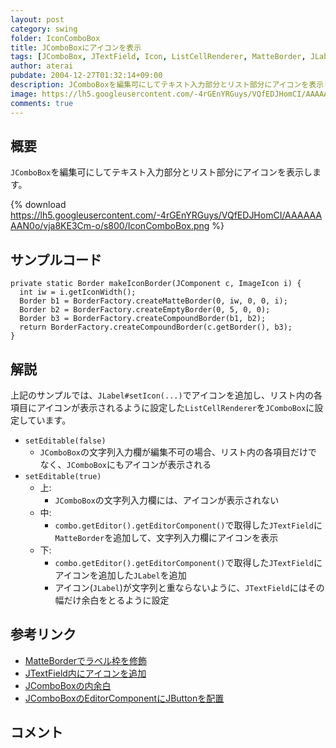 ```yaml
---
layout: post
category: swing
folder: IconComboBox
title: JComboBoxにアイコンを表示
tags: [JComboBox, JTextField, Icon, ListCellRenderer, MatteBorder, JLabel]
author: aterai
pubdate: 2004-12-27T01:32:14+09:00
description: JComboBoxを編集可にしてテキスト入力部分とリスト部分にアイコンを表示します。
image: https://lh5.googleusercontent.com/-4rGEnYRGuys/VQfEDJHomCI/AAAAAAAAN0o/vja8KE3Cm-o/s800/IconComboBox.png
comments: true
---
```

## 概要
`JComboBox`を編集可にしてテキスト入力部分とリスト部分にアイコンを表示します。

{% download https://lh5.googleusercontent.com/-4rGEnYRGuys/VQfEDJHomCI/AAAAAAAAN0o/vja8KE3Cm-o/s800/IconComboBox.png %}

## サンプルコード
<pre class="prettyprint"><code>private static Border makeIconBorder(JComponent c, ImageIcon i) {
  int iw = i.getIconWidth();
  Border b1 = BorderFactory.createMatteBorder(0, iw, 0, 0, i);
  Border b2 = BorderFactory.createEmptyBorder(0, 5, 0, 0);
  Border b3 = BorderFactory.createCompoundBorder(b1, b2);
  return BorderFactory.createCompoundBorder(c.getBorder(), b3);
}
</code></pre>

## 解説
上記のサンプルでは、`JLabel#setIcon(...)`でアイコンを追加し、リスト内の各項目にアイコンが表示されるように設定した`ListCellRenderer`を`JComboBox`に設定しています。

- `setEditable(false)`
    - `JComboBox`の文字列入力欄が編集不可の場合、リスト内の各項目だけでなく、`JComboBox`にもアイコンが表示される
- `setEditable(true)`
    - 上:
        - `JComboBox`の文字列入力欄には、アイコンが表示されない
    - 中:
        - `combo.getEditor().getEditorComponent()`で取得した`JTextField`に`MatteBorder`を追加して、文字列入力欄にアイコンを表示
    - 下:
        - `combo.getEditor().getEditorComponent()`で取得した`JTextField`にアイコンを追加した`JLabel`を追加
        - アイコン(`JLabel`)が文字列と重ならないように、`JTextField`にはその幅だけ余白をとるように設定

<!-- dummy comment line for breaking list -->

## 参考リンク
- [MatteBorderでラベル枠を修飾](http://ateraimemo.com/Swing/MatteBorder.html)
- [JTextField内にアイコンを追加](http://ateraimemo.com/Swing/IconTextField.html)
- [JComboBoxの内余白](http://ateraimemo.com/Swing/PaddingComboBox.html)
- [JComboBoxのEditorComponentにJButtonを配置](http://ateraimemo.com/Swing/ButtonInComboEditor.html)

<!-- dummy comment line for breaking list -->

## コメント
